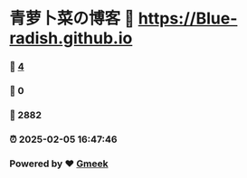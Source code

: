 # 青萝卜菜の博客 :link: https://Blue-radish.github.io 
### :page_facing_up: [4](https://Blue-radish.github.io/tag.html) 
### :speech_balloon: 0 
### :hibiscus: 2882 
### :alarm_clock: 2025-02-05 16:47:46 
### Powered by :heart: [Gmeek](https://github.com/Meekdai/Gmeek)
